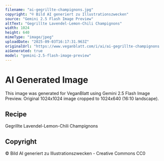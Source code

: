 ```yaml
---
filename: "ai-gegrillte-champignons.jpg"
copyright: "© Bild AI generiert zu Illustrationszwecken"
source: "Gemini 2.5 Flash Image Preview"
altText: "Gegrillte Lavendel-Lemon-Chili Champignons"
width: 1024
height: 640
mimeType: "image/jpeg"
uploadDate: "2025-09-03T16:17:31.963Z"
originalUrl: "https://www.veganblatt.com/i/ai/ai-gegrillte-champignons.jpg"
aiGenerated: true
model: "gemini-2.5-flash-image-preview"
---
```


# AI Generated Image

This image was generated for VeganBlatt using Gemini 2.5 Flash Image Preview.
Original 1024x1024 image cropped to 1024x640 (16:10 landscape).

## Recipe
Gegrillte Lavendel-Lemon-Chili Champignons

## Copyright
© Bild AI generiert zu Illustrationszwecken - Creative Commons CC0
